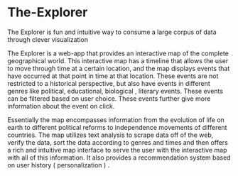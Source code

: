 # The-Explorer
The Explorer is fun and intuitive way to consume a large corpus of data through clever visualization

The Explorer is a web-app that provides an interactive map of the complete
geographical world. This interactive map has a timeline that allows the user to
move through time at a certain location, and the map displays events that have
occurred at that point in time at that location. These events are not restricted to a
historical perspective, but also have events in different genres like political,
educational, biological , literary events. These events can be filtered based on user
choice. These events further give more information about the event on click.

Essentially the map encompasses information from the evolution of life on earth
to different political reforms to independence movements of different countries.
The map utilizes text analysis to scrape data off of the web, verify the data, sort
the data according to genres and times and then offers a rich and intuitive map
interface to serve the user with the interactive map with all of this information. It
also provides a recommendation system based on user history ( personalization ) .
